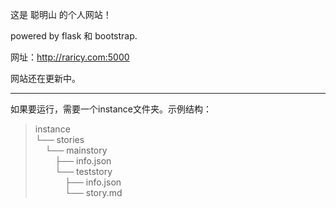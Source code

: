 这是 聪明山 的个人网站！

powered by flask 和 bootstrap.

网址：http://raricy.com:5000

网站还在更新中。

---

如果要运行，需要一个instance文件夹。示例结构：   
> instance   
> └── stories   
> &nbsp;&nbsp;&nbsp;&nbsp;└── mainstory   
> &nbsp;&nbsp;&nbsp;&nbsp;&nbsp;&nbsp;&nbsp;&nbsp;├── info.json   
> &nbsp;&nbsp;&nbsp;&nbsp;&nbsp;&nbsp;&nbsp;&nbsp;└── teststory   
> &nbsp;&nbsp;&nbsp;&nbsp;&nbsp;&nbsp;&nbsp;&nbsp;&nbsp;&nbsp;&nbsp;&nbsp;├── info.json   
> &nbsp;&nbsp;&nbsp;&nbsp;&nbsp;&nbsp;&nbsp;&nbsp;&nbsp;&nbsp;&nbsp;&nbsp;└── story.md   

